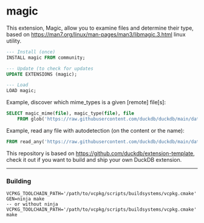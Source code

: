 # magic

This extension, Magic, allow you to examine files and determine their type, based on https://man7.org/linux/man-pages/man3/libmagic.3.html linux utility.


```sql
--- Install (once)
INSTALL magic FROM community;

--- Update (to check for updates
UPDATE EXTENSIONS (magic);

--- Load
LOAD magic;
```

Example, discover which mime_types is a given [remote] file[s]:
```sql
SELECT magic_mime(file), magic_type(file), file
    FROM glob('https://raw.githubusercontent.com/duckdb/duckdb/main/data/parquet-testing/adam_genotypes.parquet');
```

Example, read any file with autodetection (on the content or the name):
```sql
FROM read_any('https://raw.githubusercontent.com/duckdb/duckdb/main/data/parquet-testing/adam_genotypes.parquet');
```

This repository is based on https://github.com/duckdb/extension-template, check it out if you want to build and ship your own DuckDB extension.

---

### Building

```
VCPKG_TOOLCHAIN_PATH='/path/to/vcpkg/scripts/buildsystems/vcpkg.cmake' GEN=ninja make
-- or without ninja
VCPKG_TOOLCHAIN_PATH='/path/to/vcpkg/scripts/buildsystems/vcpkg.cmake' make
```
